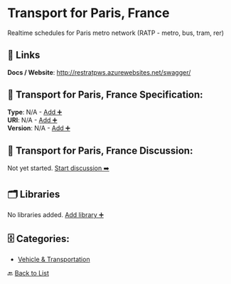 # Transport for Paris, France

Realtime schedules for Paris metro network (RATP - metro, bus, tram, rer)

##  🔗 Links
**Docs / Website**: http://restratpws.azurewebsites.net/swagger/

## 🧬 Transport for Paris, France Specification:
**Type**: N/A - [Add ➕](https://github.com/apis-list/apis-list/edit/main/apis.yaml#L20012)  
**URI**: N/A - [Add ➕](https://github.com/apis-list/apis-list/edit/main/apis.yaml#L20012)  
**Version**: N/A - [Add ➕](https://github.com/apis-list/apis-list/edit/main/apis.yaml#L20012)

## 💬 Transport for Paris, France Discussion:
Not yet started. [Start discussion ➡️](https://github.com/apis-list/apis-list/discussions/new)

## 🗂️ Libraries

No libraries added. [Add library ➕](https://github.com/apis-list/apis-list/edit/main/apis.yaml#L20012)    


## 🗄️ Categories:
- [Vehicle & Transportation](https://github.com/apis-list/apis-list#vehicle--transportation-)

🔙  [Back to List](https://github.com/apis-list/apis-list)
